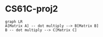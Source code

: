 # CS61C-proj2

```mermaid
graph LR
A[Matrix A] -- dot multiply --> B[Matrix B]
B -- dot multiply --> C[Matrix C]



